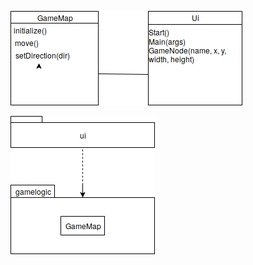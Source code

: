 ![alt text][Luokkakaavio]

[luokkakaavio]: https://github.com/skajanti/ot-harjoitustyo/blob/master/dokumentaatio/luokkakaavio.png "Luokkakaavio"


![alt text](https://github.com/skajanti/ot-harjoitustyo/blob/master/dokumentaatio/sekvenssikaavio.png "Sekvenssikaavio")
